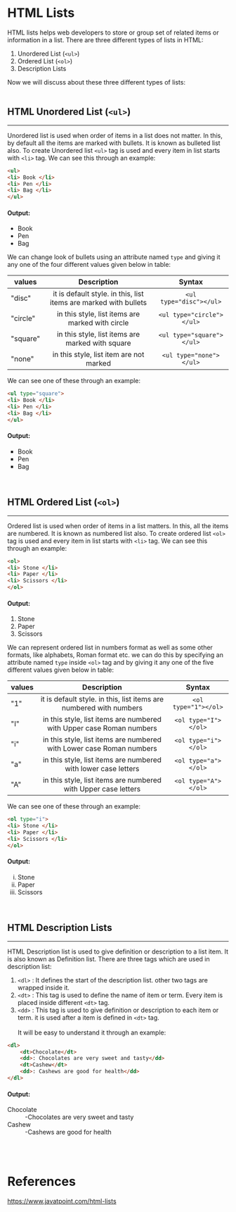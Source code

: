 # HTML Lists

HTML lists helps web developers to store or group set of related items or information in a list.
There are three different types of lists in HTML:
1. Unordered List (```<ul>```)
2. Ordered List  (```<ol>```)
3. Description Lists

Now we will discuss about these three different types of lists:
<br> <br>

## HTML Unordered List (```<ul>```)
---
Unordered list is used when order of items in a list does not matter. In this, by default all the items are marked with bullets. It is known as bulleted list also. To create Unordered list ```<ul>``` tag is used and every item in list starts with ```<li>``` tag. We can see this through an example:
```HTML
<ul>
<li> Book </li>
<li> Pen </li>
<li> Bag </li>
</ul>
```
#### Output:
<ul>
<li> Book </li>
<li> Pen </li>
<li> Bag </li>
</ul>
 
 We can change look of bullets using an attribute named ```type``` and giving it any one of the four different values given below in table: 
 
| values        | Description   | Syntax     |       
| ------------- |:-------------:| :---------:|
| "disc"        | it is default style. in this, list items are marked with bullets | ```<ul      type="disc"></ul>```  |
| "circle"      | in this style, list items are marked with circle                 | ```<ul type="circle"></ul>```|
| "square"      | in this style, list items are marked with square                 | ```<ul type="square"></ul>```|
| "none"        | in this style, list item are not marked                          | ```<ul type="none"></ul>```  |

We can see one of these through an example:
```HTML
<ul type="square">
<li> Book </li>
<li> Pen </li>
<li> Bag </li>
</ul>
```
#### Output:
<ul type="square">
<li> Book </li>
<li> Pen </li>
<li> Bag </li>
</ul>
<br>

## HTML Ordered List (```<ol>```)
---
Ordered list is used when order of items in a list matters. In this, all the items are numbered. It is known as numbered list also. To create ordered list ```<ol>``` tag is used and every item in list starts with ```<li>``` tag. We can see this through an example:
```HTML
<ol>
<li> Stone </li>
<li> Paper </li>
<li> Scissors </li>
</ol>
```
#### Output:
<ol>
<li> Stone </li>
<li> Paper </li>
<li> Scissors </li>
</ol>

We can represent ordered list in numbers format as well as some other formats, like alphabets, Roman format etc. we can do this by specifying an attribute named ```type``` inside ```<ol>``` tag and by giving it any one of the five different values given below in table:  

| values        | Description   | Syntax     |       
| ------------- |:-------------:| :---------:|
| "1"        | it is default style. in this, list items are numbered with numbers | ```<ol      type="1"></ol>```  |
| "I"      | in this style, list items are numbered with Upper case Roman numbers                 | ```<ol type="I"></ol>```|
| "i"      | in this style, list items are numbered with Lower case Roman numbers                 | ```<ol type="i"></ol>```|
| "a"      | in this style, list items are numbered with lower case letters             | ```<ol type="a"></ol>```  |
| "A"      | in this style, list items are numbered with Upper case letters             | ```<ol type="A"></ol>```|

We can see one of these through an example:
```HTML
<ol type="i">
<li> Stone </li>
<li> Paper </li>
<li> Scissors </li>
</ol>
```
#### Output:
<ol type="i">
<li> Stone </li>
<li> Paper </li>
<li> Scissors </li>
</ol>
<br>

## HTML Description Lists
---
HTML Description list is used to give definition or description to a list item. It is also known as Definition list. There are three tags which are used in description list:
1. ```<dl>``` : It defines the start of the description list. other two tags are wrapped inside it.
2. ```<dt>``` : This tag is used to define the name of item or term. Every item is placed inside different ```<dt>``` tag.
3. ```<dd>``` : This tag is used to give definition or description to each item or term. it is used after a item is defined in ```<dt>``` tag. <br> <br>
It will be easy to understand it through an example:
```HTML
<dl>
    <dt>Chocolate</dt>
    <dd>: Chocolates are very sweet and tasty</dd>
    <dt>Cashew</dt>
    <dd>: Cashews are good for health</dd>
</dl>
```
#### Output:
<dl>
    <dt>Chocolate</dt>
    <dd>-Chocolates are very sweet and tasty</dd>
    <dt>Cashew</dt>
    <dd>-Cashews are good for health</dd>
</dl>
<br> <br>

# References
https://www.javatpoint.com/html-lists